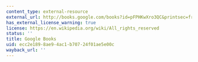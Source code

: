 ```yaml
---
content_type: external-resource
external_url: http://books.google.com/books?id=pFPHKwXro3QC&printsec=frontcover
has_external_license_warning: true
license: https://en.wikipedia.org/wiki/All_rights_reserved
status: ''
title: Google Books
uid: ecc2e189-8ae9-4ac1-b707-24f01ae5e00c
wayback_url: ''
---
```

